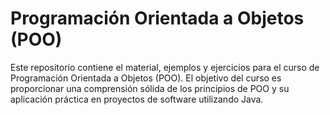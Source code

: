 # Programación Orientada a Objetos (POO)

Este repositorio contiene el material, ejemplos y ejercicios para el curso de Programación Orientada a Objetos (POO). El objetivo del curso es proporcionar una comprensión sólida de los principios de POO y su aplicación práctica en proyectos de software utilizando Java.
